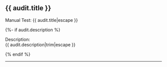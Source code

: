 ## {{ audit.title }}

Manual Test: {{ audit.title|escape }}

{%- if audit.description %}

Description:<br>
{{ audit.description|trim|escape }}

{% endif %}

---
<br>